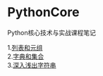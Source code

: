 # PythonCore
Python核心技术与实战课程笔记  

1.[列表和元组](https://github.com/TaylorHuang2017/PythonCore/blob/master/list_tuple.py)  
2.[字典和集合](https://github.com/TaylorHuang2017/PythonCore/blob/master/dict_set.py)  
3.[深入浅出字符串](https://github.com/TaylorHuang2017/PythonCore/blob/master/string.py)  